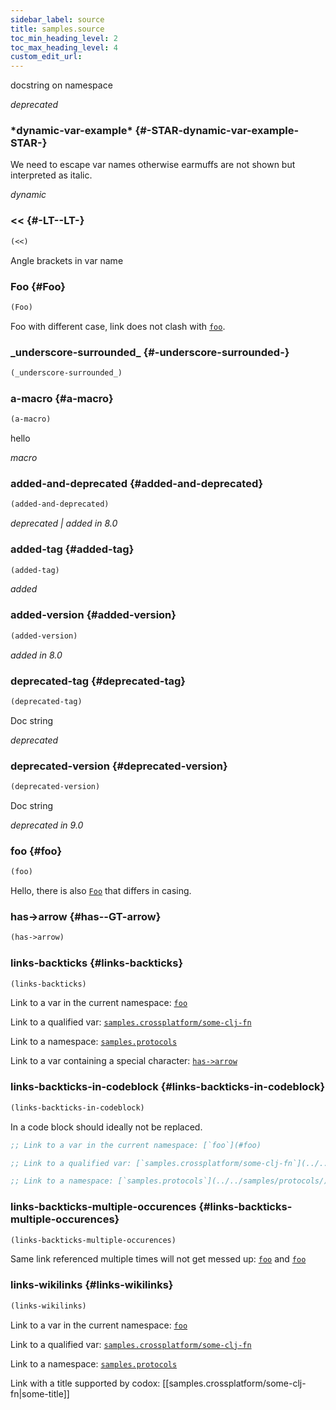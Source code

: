 ```yaml
---
sidebar_label: source
title: samples.source
toc_min_heading_level: 2
toc_max_heading_level: 4
custom_edit_url:
---
```


docstring on namespace

*deprecated*





### \*dynamic\-var\-example\* {#-STAR-dynamic-var-example-STAR-}


We need to escape var names otherwise earmuffs are not shown but interpreted as italic.

*dynamic*


### &lt;&lt; {#-LT--LT-}
``` clojure
(<<)
```


Angle brackets in var name

### Foo {#Foo}
``` clojure
(Foo)
```


Foo with different case, link does not clash with [`foo`](#foo).

### \_underscore\-surrounded\_ {#-underscore-surrounded-}
``` clojure
(_underscore-surrounded_)
```


### a\-macro {#a-macro}
``` clojure
(a-macro)
```


hello

*macro*


### added\-and\-deprecated {#added-and-deprecated}
``` clojure
(added-and-deprecated)
```


*deprecated | added in 8.0*


### added\-tag {#added-tag}
``` clojure
(added-tag)
```


*added*


### added\-version {#added-version}
``` clojure
(added-version)
```


*added in 8.0*


### deprecated\-tag {#deprecated-tag}
``` clojure
(deprecated-tag)
```


Doc string

*deprecated*


### deprecated\-version {#deprecated-version}
``` clojure
(deprecated-version)
```


Doc string

*deprecated in 9.0*


### foo {#foo}
``` clojure
(foo)
```


Hello, there is also [`Foo`](#Foo) that differs in casing.

### has\-&gt;arrow {#has--GT-arrow}
``` clojure
(has->arrow)
```


### links\-backticks {#links-backticks}
``` clojure
(links-backticks)
```


Link to a var in the current namespace: [`foo`](#foo)

  Link to a qualified var: [`samples.crossplatform/some-clj-fn`](../../samples/crossplatform/#some-clj-fn)

  Link to a namespace: [`samples.protocols`](../../samples/protocols/)

  Link to a var containing a special character: [`has->arrow`](#has--GT-arrow)
  

### links\-backticks\-in\-codeblock {#links-backticks-in-codeblock}
``` clojure
(links-backticks-in-codeblock)
```


 In a code block should ideally not be replaced.
  ```clojure
  ;; Link to a var in the current namespace: [`foo`](#foo)

  ;; Link to a qualified var: [`samples.crossplatform/some-clj-fn`](../../samples/crossplatform/#some-clj-fn)

  ;; Link to a namespace: [`samples.protocols`](../../samples/protocols/)
  ```

### links\-backticks\-multiple\-occurences {#links-backticks-multiple-occurences}
``` clojure
(links-backticks-multiple-occurences)
```


Same link referenced multiple times will not get messed up: [`foo`](#foo) and [`foo`](#foo)

### links\-wikilinks {#links-wikilinks}
``` clojure
(links-wikilinks)
```


Link to a var in the current namespace: [`foo`](#foo)

  Link to a qualified var: [`samples.crossplatform/some-clj-fn`](../../samples/crossplatform/#some-clj-fn)

  Link to a namespace: [`samples.protocols`](../../samples/protocols/)

  Link with a title supported by codox: [[samples.crossplatform/some-clj-fn|some-title]]
